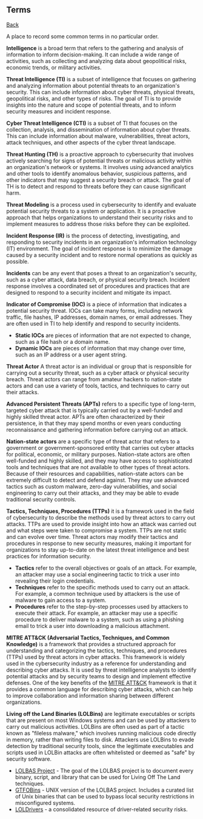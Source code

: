 ## Terms
<a href="ti">Back</a>
<p>A place to record some common terms in no particular order.</p>
<p><strong>Intelligence</strong> is a broad term that refers to the gathering and analysis of information to inform decision-making. It can include a wide range of activities, such as collecting and analyzing data about geopolitical risks, economic trends, or military activities.

<p><strong>Threat Intelligence (TI)</strong> is a subset of intelligence that focuses on gathering and analyzing information about potential threats to an organization's security. This can include information about cyber threats, physical threats, geopolitical risks, and other types of risks. The goal of TI is to provide insights into the nature and scope of potential threats, and to inform security measures and incident response.</p>

<p><strong>Cyber Threat Intelligence (CTI)</strong> is a subset of TI that focuses on the collection, analysis, and dissemination of information about cyber threats. This can include information about malware, vulnerabilities, threat actors, attack techniques, and other aspects of the cyber threat landscape.</p>

<p><strong>Threat Hunting (TH)</strong> is a proactive approach to cybersecurity that involves actively searching for signs of potential threats or malicious activity within an organization's network or systems. It involves using advanced analytics and other tools to identify anomalous behavior, suspicious patterns, and other indicators that may suggest a security breach or attack. The goal of TH is to detect and respond to threats before they can cause significant harm.</p>

<p><strong>Threat Modeling</strong> is a process used in cybersecurity to identify and evaluate potential security threats to a system or application. It is a proactive approach that helps organizations to understand their security risks and to implement measures to address those risks before they can be exploited.</p>

<p><strong>Incident Response (IR)</strong> is the process of detecting, investigating, and responding to security incidents in an organization's information technology (IT) environment. The goal of incident response is to minimize the damage caused by a security incident and to restore normal operations as quickly as possible.</p>

<p><strong>Incidents</strong> can be any event that poses a threat to an organization's security, such as a cyber attack, data breach, or physical security breach. Incident response involves a coordinated set of procedures and practices that are designed to respond to a security incident and mitigate its impact.</p>

<p><strong>Indicator of Compromise (IOC)</strong> is a piece of information that indicates a potential security threat. IOCs can take many forms, including network traffic, file hashes, IP addresses, domain names, or email addresses. They are often used in TI to help identify and respond to security incidents.</p>

<ul>
    <li><strong>Static IOCs</strong> are pieces of information that are not expected to change, such as a file hash or a domain name.</li>
    <li><strong>Dynamic IOCs</strong> are pieces of information that may change over time, such as an IP address or a user agent string.</li>
</ul>

<p><strong>Threat Actor</strong> A threat actor is an individual or group that is responsible for carrying out a security threat, such as a cyber attack or physical security breach. Threat actors can range from amateur hackers to nation-state actors and can use a variety of tools, tactics, and techniques to carry out their attacks.</p>

<p><strong>Advanced Persistent Threats (APTs)</strong> refers to a specific type of long-term, targeted cyber attack that is typically carried out by a well-funded and highly skilled threat actor. APTs are often characterized by their persistence, in that they may spend months or even years conducting reconnaissance and gathering information before carrying out an attack.</p>

<p><strong>Nation-state actors</strong> are a specific type of threat actor that refers to a government or government-sponsored entity that carries out cyber attacks for political, economic, or military purposes. Nation-state actors are often well-funded and highly skilled, and they may have access to sophisticated tools and techniques that are not available to other types of threat actors. Because of their resources and capabilities, nation-state actors can be extremely difficult to detect and defend against. They may use advanced tactics such as custom malware, zero-day vulnerabilities, and social engineering to carry out their attacks, and they may be able to evade traditional security controls.</p>

<p><strong>Tactics, Techniques, Procedures (TTPs)</strong> it is a framework used in the field of cybersecurity to describe the methods used by threat actors to carry out attacks. TTPs are used to provide insight into how an attack was carried out and what steps were taken to compromise a system. TTPs are not static and can evolve over time. Threat actors may modify their tactics and procedures in response to new security measures, making it important for organizations to stay up-to-date on the latest threat intelligence and best practices for information security.</p>

<ul>
    <li><strong>Tactics</strong> refer to the overall objectives or goals of an attack. For example, an attacker may use a social engineering tactic to trick a user into revealing their login credentials.</li>
    <li><strong>Techniques</strong> refer to the specific methods used to carry out an attack. For example, a common technique used by attackers is the use of malware to gain access to a system.</li>
    <li><strong>Procedures</strong> refer to the step-by-step processes used by attackers to execute their attack. For example, an attacker may use a specific procedure to deliver malware to a system, such as using a phishing email to trick a user into downloading a malicious attachment.</li>
</ul>

<p><strong>MITRE ATT&CK (Adversarial Tactics, Techniques, and Common Knowledge)</strong> is a framework that provides a structured approach for understanding and categorizing the tactics, techniques, and procedures (TTPs) used by threat actors in cyber attacks. This framework is widely used in the cybersecurity industry as a reference for understanding and describing cyber attacks. It is used by threat intelligence analysts to identify potential attacks and by security teams to design and implement effective defenses. One of the key benefits of the <a href="https://attack.mitre.org/" target="_blank">MITRE ATT&CK</a> framework is that it provides a common language for describing cyber attacks, which can help to improve collaboration and information sharing between different organizations.</p>

<p><strong>Living off the Land Binaries (LOLBins)</strong> are legitimate executables or scripts that are present on most Windows systems and can be used by attackers to carry out malicious activities. LOLBins are often used as part of a tactic known as "fileless malware," which involves running malicious code directly in memory, rather than writing files to disk. Attackers use LOLBins to evade detection by traditional security tools, since the legitimate executables and scripts used in LOLBin attacks are often whitelisted or deemed as "safe" by security software.</p>

<ul>
    <li><a href="https://lolbas-project.github.io/" target="_blank">LOLBAS Project</a> - The goal of the LOLBAS project is to document every binary, script, and library that can be used for Living Off The Land techniques.</li>
    <li><a href="https://gtfobins.github.io/" target="_blank">GTFOBins</a> - UNIX version of the LOLBAS project. Includes a curated list of Unix binaries that can be used to bypass local security restrictions in misconfigured systems.</li>
    <li><a href="https://www.loldrivers.io/" target="_blank">LOLDrivers</a> - a consolidated resource of driver-related security risks.</li>
</ul>